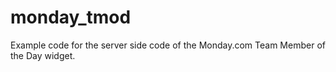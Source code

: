 # monday_tmod
Example code for the server side code of the Monday.com Team Member of the Day widget.
